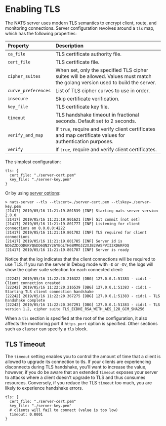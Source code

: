 # Enabling TLS

The NATS server uses modern TLS semantics to encrypt client, route, and monitoring connections. Server configuration revolves around a `tls` map, which has the following properties:

| Property | Description |
| :--- | :--- |
| `ca_file` | TLS certificate authority file. |
| `cert_file` | TLS certificate file. |
| `cipher_suites` | When set, only the specified TLS cipher suites will be allowed. Values must match the golang version used to build the server. |
| `curve_preferences` | List of TLS cipher curves to use in order. |
| `insecure` | Skip certificate verification. |
| `key_file` | TLS certificate key file. |
| `timeout` | TLS handshake timeout in fractional seconds. Default set to 2 seconds. |
| `verify_and_map` | If `true`, require and verify client certificates and map certificate values for authentication purposes. |
| `verify` | If `true`, require and verify client certificates. |

The simplest configuration:

```text
tls: {
  cert_file: "./server-cert.pem"
  key_file: "./server-key.pem"
}
```

Or by using [server options](../../flags.md#tls-options):

```text
> nats-server --tls --tlscert=./server-cert.pem --tlskey=./server-key.pem
[21417] 2019/05/16 11:21:19.801539 [INF] Starting nats-server version 2.0.0
[21417] 2019/05/16 11:21:19.801621 [INF] Git commit [not set]
[21417] 2019/05/16 11:21:19.801777 [INF] Listening for client connections on 0.0.0.0:4222
[21417] 2019/05/16 11:21:19.801782 [INF] TLS required for client connections
[21417] 2019/05/16 11:21:19.801785 [INF] Server id is ND6ZZDQQDGKYQGDD6QN2Y26YEGLTH6BMMOJZ2XJB2VASPVII3XD6RFOQ
[21417] 2019/05/16 11:21:19.801787 [INF] Server is ready
```

Notice that the log indicates that the client connections will be required to use TLS. If you run the server in Debug mode with `-D` or `-DV`, the logs will show the cipher suite selection for each connected client:

```text
[22242] 2019/05/16 11:22:20.216322 [DBG] 127.0.0.1:51383 - cid:1 - Client connection created
[22242] 2019/05/16 11:22:20.216539 [DBG] 127.0.0.1:51383 - cid:1 - Starting TLS client connection handshake
[22242] 2019/05/16 11:22:20.367275 [DBG] 127.0.0.1:51383 - cid:1 - TLS handshake complete
[22242] 2019/05/16 11:22:20.367291 [DBG] 127.0.0.1:51383 - cid:1 - TLS version 1.2, cipher suite TLS_ECDHE_RSA_WITH_AES_128_GCM_SHA256
```

When a `tls` section is specified at the root of the configuration, it also affects the monitoring port if `https_port` option is specified. Other sections such as `cluster` can specify a `tls` block.

## TLS Timeout

The `timeout` setting enables you to control the amount of time that a client is allowed to upgrade its connection to tls. If your clients are experiencing disconnects during TLS handshake, you'll want to increase the value, however, if you do be aware that an extended `timeout` exposes your server to attacks where a client doesn't upgrade to TLS and thus consumes resources. Conversely, if you reduce the TLS `timeout` too much, you are likely to experience handshake errors.

```text
tls: {
  cert_file: "./server-cert.pem"
  key_file: "./server-key.pem"
  # clients will fail to connect (value is too low)
  timeout: 0.0001
}
```

